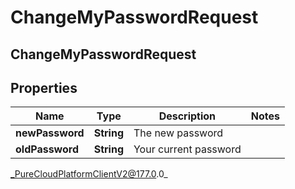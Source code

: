 # ChangeMyPasswordRequest

## ChangeMyPasswordRequest

## Properties

|Name | Type | Description | Notes|
|------------ | ------------- | ------------- | -------------|
| **newPassword** | **String** | The new password | |
| **oldPassword** | **String** | Your current password | |



_PureCloudPlatformClientV2@177.0.0_
